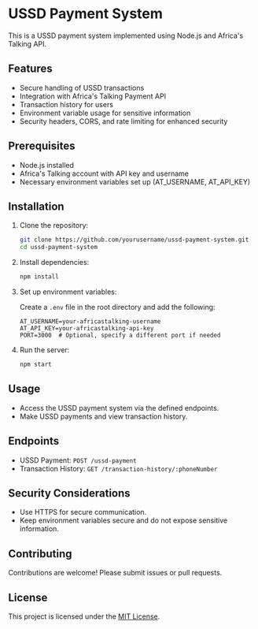 # USSD Payment System

This is a USSD payment system implemented using Node.js and Africa's Talking API.

## Features

- Secure handling of USSD transactions
- Integration with Africa's Talking Payment API
- Transaction history for users
- Environment variable usage for sensitive information
- Security headers, CORS, and rate limiting for enhanced security

## Prerequisites

- Node.js installed
- Africa's Talking account with API key and username
- Necessary environment variables set up (AT_USERNAME, AT_API_KEY)

## Installation

1. Clone the repository:

    ```bash
    git clone https://github.com/yourusername/ussd-payment-system.git
    cd ussd-payment-system
    ```

2. Install dependencies:

    ```bash
    npm install
    ```

3. Set up environment variables:

    Create a `.env` file in the root directory and add the following:

    ```env
    AT_USERNAME=your-africastalking-username
    AT_API_KEY=your-africastalking-api-key
    PORT=3000  # Optional, specify a different port if needed
    ```

4. Run the server:

    ```bash
    npm start
    ```

## Usage

- Access the USSD payment system via the defined endpoints.
- Make USSD payments and view transaction history.

## Endpoints

- USSD Payment: `POST /ussd-payment`
- Transaction History: `GET /transaction-history/:phoneNumber`

## Security Considerations

- Use HTTPS for secure communication.
- Keep environment variables secure and do not expose sensitive information.

## Contributing

Contributions are welcome! Please submit issues or pull requests.

## License

This project is licensed under the [MIT License](LICENSE).
